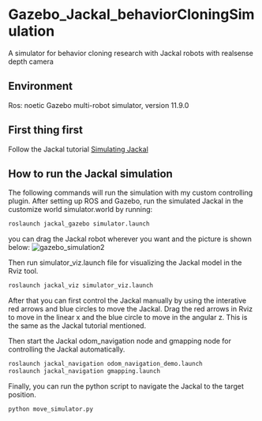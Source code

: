 # Gazebo_Jackal_behaviorCloningSimulation
A simulator for behavior cloning research with Jackal robots with realsense depth camera
## Environment
Ros: noetic
Gazebo multi-robot simulator, version 11.9.0
## First thing first
Follow the Jackal tutorial [Simulating Jackal](https://www.clearpathrobotics.com/assets/guides/melodic/jackal/simulation.html)
## How to run the Jackal simulation
The following commands will run the simulation with my custom controlling plugin. 
After setting up ROS and Gazebo, run the simulated Jackal in the customize world simulator.world by running:
```bash
roslaunch jackal_gazebo simulator.launch
```
you can drag the Jackal robot wherever you want and the picture is shown below:
![gazebo_simulation2](https://user-images.githubusercontent.com/59054117/168437742-996d71c1-ebee-401c-990b-a741a504eab4.png)

Then run simulator_viz.launch file for visualizing the Jackal model in the Rviz tool.
```bash
roslaunch jackal_viz simulator_viz.launch
```
After that you can first control the Jackal manually by using the interative red arrows and blue circles to move the Jackal. Drag the red arrows in Rviz to move in the linear x and the blue circle to move in the angular z. This is the same as the Jackal tutorial mentioned.

Then start the Jackal odom_navigation node and gmapping node for controlling the Jackal automatically.
```bash
roslaunch jackal_navigation odom_navigation_demo.launch
roslaunch jackal_navigation gmapping.launch
```
Finally, you can run the python script to navigate the Jackal to the target position.
```python
python move_simulator.py
```
